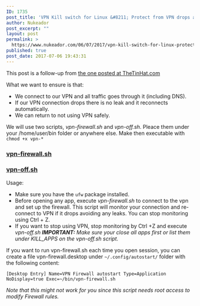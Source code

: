 ```yaml
---
ID: 1735
post_title: 'VPN Kill switch for Linux &#8211; Protect from VPN drops and DNS leaks'
author: Nukeador
post_excerpt: ""
layout: post
permalink: >
  https://www.nukeador.com/06/07/2017/vpn-kill-switch-for-linux-protect-from-vpn-drops-and-dns-leaks/
published: true
post_date: 2017-07-06 19:43:31
---
```

This post is a follow-up from <a href="https://thetinhat.com/tutorials/misc/linux-vpn-drop-protection-firewall.html">the one posted at TheTinHat.com</a>

What we want to ensure is that:
<ul>
 	<li>We connect to our VPN and all traffic goes through it (including DNS).</li>
 	<li>If our VPN connection drops there is no leak and it reconnects automatically.</li>
 	<li>We can return to not using VPN safely.</li>
</ul>
We will use two scripts, <em>vpn-firewall.sh</em> and <em>vpn-off.sh</em>. Pleace them under your /home/user/bin folder or anywhere else. Make then executable with <code>chmod +x vpn-*</code>
<h3><a href="https://gist.github.com/nukeador/31d4cae15bc2c5c4789b12c197111ee3">vpn-firewall.sh</a></h3>
<script src="https://gist.github.com/nukeador/31d4cae15bc2c5c4789b12c197111ee3.js"></script>
<h3><a href="https://gist.github.com/nukeador/5748d486ba1f7586f40c7edcfafabe93">vpn-off.sh</a></h3>
<script src="https://gist.github.com/nukeador/5748d486ba1f7586f40c7edcfafabe93.js"></script>

Usage:
<ul>
 	<li>Make sure you have the <code>ufw</code> package installed.</li>
 	<li>Before opening any app, execute <em>vpn-firewall.sh</em> to connect to the vpn and set up the firewall. This script will monitor your connection and re-connect to VPN if it drops avoiding any leaks. You can stop monitoring using Ctrl + Z.</li>
 	<li>If you want to stop using VPN, stop monitoring by Ctrl +Z and execute <em>vpn-off.sh <strong>IMPORTANT:</strong> Make sure your close all apps first or list them under KILL_APPS on the vpn-off.sh script.
</em></li>
</ul>
If you want to run vpn-firewall.sh each time you open session, you can create a file vpn-firewall.desktop under <code>~/.config/autostart/</code> folder with the following content:

<code>[Desktop Entry]
Name=VPN Firewall autostart
Type=Application
NoDisplay=true
Exec=~/bin/vpn-firewall.sh</code>

<em>Note that this might not work for you since this script needs root access to modify Firewall rules.</em>